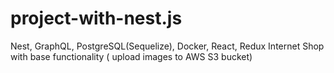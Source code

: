 # project-with-nest.js
Nest, GraphQL, PostgreSQL(Sequelize), Docker, React, Redux
Internet Shop with base functionality ( upload images to AWS S3 bucket)
